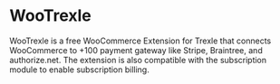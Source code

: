 # WooTrexle
WooTrexle is a free WooCommerce Extension for Trexle that connects WooCommerce to +100 payment gateway like Stripe, Braintree, and authorize.net. The extension is also compatible with the subscription module to enable subscription billing.

